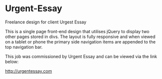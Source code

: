 Urgent-Essay
============

Freelance design for client Urgest Essay

This is a single page front-end design that utilises jQuery to display two other pages stored in divs.
The layout is fully responsive and when viewed on a tablet or phone the primary side navigation items are 
appended to the top navigation bar.

This job was commissioned by Urgent Essay and can be viewed via the link below:

http://urgentessay.com
